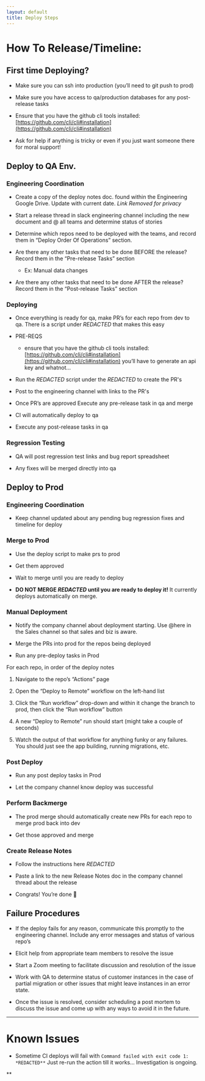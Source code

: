 ```yaml
---
layout: default
title: Deploy Steps
---
```


# How To Release/Timeline:

## First time Deploying?

-   Make sure you can ssh into production (you’ll need to git push to prod)
    
-   Make sure you have access to qa/production databases for any post-release tasks
    
-   Ensure that you have the github cli tools installed: [https://github.com/cli/cli#installation](https://github.com/cli/cli#installation)
    
-   Ask for help if anything is tricky or even if you just want someone there for moral support!
    


## Deploy to QA Env.

### Engineering Coordination
    

-   Create a copy of the deploy notes doc. found within the Engineering Google Drive. Update with current date. *Link Removed for privacy* 
    
-   Start a release thread in slack engineering channel including the new document and @ all teams and determine status of stories
    
-   Determine which repos need to be deployed with the teams, and record them in “Deploy Order Of Operations” section.

-   Are there any other tasks that need to be done BEFORE the release? Record them in the “Pre-release Tasks” section
    -   Ex: Manual data changes

-   Are there any other tasks that need to be done AFTER the release? Record them in the “Post-release Tasks” section    

### Deploying
    

-   Once everything is ready for qa, make PR’s for each repo from dev to qa. There is a script under *REDACTED* that makes this easy
    

-   PRE-REQS
    
	-   ensure that you have the github cli tools installed: [https://github.com/cli/cli#installation](https://github.com/cli/cli#installation) you’ll have to generate an api key and whatnot…

    

-   Run the *REDACTED* script under the *REDACTED* to create the PR's

-   Post to the engineering channel with links to the PR's
    
-   Once PR’s are approved Execute any pre-release task in qa and merge
    
-   CI will automatically deploy to qa
    
-   Execute any post-release tasks in qa
    

 ### Regression Testing
    

-   QA will post regression test links and bug report spreadsheet
        
-   Any fixes will be merged directly into qa
    

## Deploy to Prod

### Engineering Coordination
        
-   Keep channel updated about any pending bug regression fixes and timeline for deploy
    

 ### Merge to Prod
    

-   Use the deploy script to make prs to prod 

-   Get them approved
    
-   Wait to merge until you are ready to deploy
    

-   **DO NOT MERGE *REDACTED* until you are ready to deploy it!** It currently deploys automatically on merge.
    

 ### Manual Deployment

-   Notify the company channel about deployment starting. Use @here in the Sales channel so that sales and biz is aware.
    
-   Merge the PRs into prod for the repos being deployed
    
-   Run any pre-deploy tasks in Prod
    
For each repo, in order of the deploy notes

1.  Navigate to the repo’s “Actions” page
    
2.  Open the “Deploy to Remote” workflow on the left-hand list
    
3.  Click the “Run workflow” drop-down and within it change the branch to prod, then click the “Run workflow” button
    

4.  A new “Deploy to Remote” run should start (might take a couple of seconds)
    
5.   Watch the output of that workflow for anything funky or any failures. You should just see the app building, running migrations, etc.
    
### Post Deploy
-  Run any post deploy tasks in Prod
    
-   Let the company channel know deploy was successful
    

### Perform Backmerge
    
-   The prod merge should automatically create new PRs for each repo to merge prod back into dev
    
-   Get those approved and merge
    

### Create Release Notes
    

-   Follow the instructions here *REDACTED*
    
-   Paste a link to the new Release Notes doc in the company channel thread about the release
    

-   Congrats! You’re done 🎉
    

## Failure Procedures

-   If the deploy fails for any reason, communicate this promptly to the engineering channel. Include any error messages and status of various repo’s
    

-   Elicit help from appropriate team members to resolve the issue
    
-   Start a Zoom meeting to facilitate discussion and resolution of the issue
    
-   Work with QA to determine status of customer instances in the case of partial migration or other issues that might leave instances in an error state.
    

-   Once the issue is resolved, consider scheduling a post mortem to discuss the issue and come up with any ways to avoid it in the future.

---

  

# Known Issues

-   Sometime CI deploys will fail with `Command failed with exit code 1: *REDACTED**` Just re-run the action till it works... Investigation is ongoing.
  
**